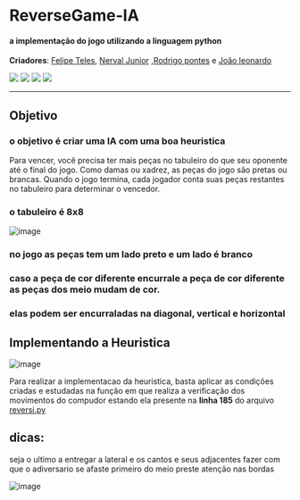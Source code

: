 # ReverseGame-IA

#### a implementação do jogo utilizando a linguagem python

**Criadores**: [Felipe Teles](https://github.com/felipersteles), [Nerval Junior](https://github.com/nervaljunior) ,[Rodrigo pontes](https://github.com/rodrigopontis) e [João leonardo](https://github.com/joaoleopo)

![](https://img.shields.io/badge/Language-Python-blue) ![](https://img.shields.io/badge/IDE-Microsoft%20Visual%20Studio%202022-blue) ![](https://img.shields.io/badge/Environment-Windows-red) ![](https://img.shields.io/badge/User%20Interface-GUI%20%2B%20CLI-yellowgreen)

---


## Objetivo

### o objetivo é criar uma IA com uma boa heuristica

Para vencer, você precisa ter mais peças no tabuleiro do que seu oponente até o final do jogo. Como damas ou xadrez, as peças do jogo são pretas ou brancas. Quando o jogo termina, cada jogador conta suas peças restantes no tabuleiro para determinar o vencedor.

### o tabuleiro é 8x8

![image](https://github.com/nervaljunior/ReverseGame-IA/assets/108685222/0595d500-3604-4c48-a6c9-848eb06eba05)

### no jogo as peças tem um lado preto e um lado é branco

### caso a peça de cor diferente encurrale a peça de cor diferente as peças dos meio mudam de cor.

### elas podem ser encurraladas na diagonal, vertical e horizontal

## Implementando a Heuristica

![image](https://github.com/nervaljunior/ReverseGame-IA/assets/108685222/2e885141-9983-4b27-b46a-0b9695196bd3)

Para realizar a implementacao da heuristica, basta aplicar as condições criadas e estudadas na função em que realiza a verificação dos movimentos do compudor estando ela presente na **linha 185** do arquivo [reversi.py](./reversi.py)

## dicas:

seja o ultimo a entregar a lateral e os cantos e seus adjacentes
fazer com que o adiversario se afaste primeiro do meio
preste atenção nas bordas

![image](https://github.com/nervaljunior/ReverseGame-IA/assets/108685222/ee80b913-5e92-4796-ac78-c9933f3781c5)
